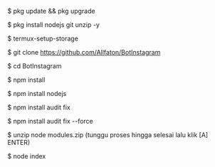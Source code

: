 $ pkg update && pkg upgrade

$ pkg install nodejs git unzip -y

$ termux-setup-storage

$ git clone https://github.com/Allfaton/BotInstagram

$ cd BotInstagram

$ npm install

$ npm install nodejs

$ npm install audit fix

$ npm install audit fix --force

$ unzip node modules.zip (tunggu proses hingga selesai
  lalu klik [A] ENTER)

$ node index
